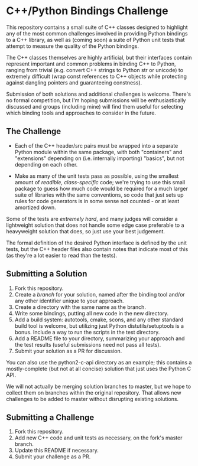 # C++/Python Bindings Challenge

This repository contains a small suite of C++ classes designed to highlight any of the most common challenges involved in providing Python bindings to a C++ library, as well as (coming soon) a suite of Python unit tests that attempt to measure the quality of the Python bindings.

The C++ classes themselves are highly artificial, but their interfaces contain represent important and common problems in binding C++ to Python, ranging from trivial (e.g. convert C++ strings to Python str or unicode) to extremely difficult (wrap const references to C++ objects while protecting against dangling pointers and guaranteeing constness).

Submission of both solutions and additional challenges is welcome.  There's no formal competition, but I'm hoping submissions will be enthusiastically discussed and groups (including mine) will find them useful for selecting which binding tools and approaches to consider in the future.

## The Challenge

 - Each of the C++ header/src pairs must be wrapped into a separate Python module within the same package, with both "containers" and "extensions" depending on (i.e. internally importing) "basics", but not depending on each other.

 - Make as many of the unit tests pass as possible, using the smallest amount of *readible*, *class-specific* code; we're trying to use this small package to guess how much code would be required for a much larger suite of libraries with the same conventions, so code that just sets up rules for code generators is in some sense not counted - or at least amortized down.

Some of the tests are *extremely hard*, and many judges will consider a lightweight solution that does not handle some edge case preferable to a heavyweight solution that does, so just use your best judgement.

The formal definition of the desired Python interface is defined by the unit tests, but the C++ header files also contain notes that indicate most of this (as they're a lot easier to read than the tests).

## Submitting a Solution

1. Fork this repository.
2. Create a *branch* for your solution, named after the binding tool and/or any other identifier unique to your approach.
3. Create a directory with the same name as the branch.
3. Write some bindings, putting all new code in the new directory.
4. Add a build system: autotools, cmake, scons, and any other standard build tool is welcome, but utilizing just Python distutils/setuptools is a bonus.  Include a way to run the scripts in the test directory.
5. Add a README file to your directory, summarizing your approach and the
test results (useful submissions need not pass all tests).
6. Submit your solution as a PR for discussion.

You can also use the python2-c-api directory as an example; this contains a mostly-complete (but not at all concise) solution that just uses the Python C API.

We will not actually be merging solution branches to master, but we hope to collect them on branches within the original repository.  That allows new challenges to be added to master without disrupting existing solutions.

## Submitting a Challenge

1. Fork this repository.
2. Add new C++ code and unit tests as necessary, on the fork's master branch.
3. Update this README if necessary.
4. Submit your challenge as a PR.
